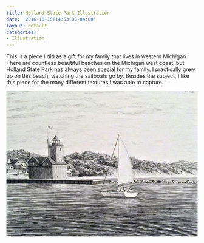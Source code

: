 ```yaml
---
title: Holland State Park Illustration
date: '2016-10-15T14:53:00-04:00'
layout: default
categories:
- Illustration
---
```

This is a piece I did as a gift for my family that lives in western Michigan. There are countless beautiful beaches on the Michigan west coast, but Holland State Park has always been special for my family. I practically grew up on this beach, watching the sailboats go by. Besides the subject, I like this piece for the many different textures I was able to capture.

![Holland State Park](/assets/images/holland-state-park.jpg)
